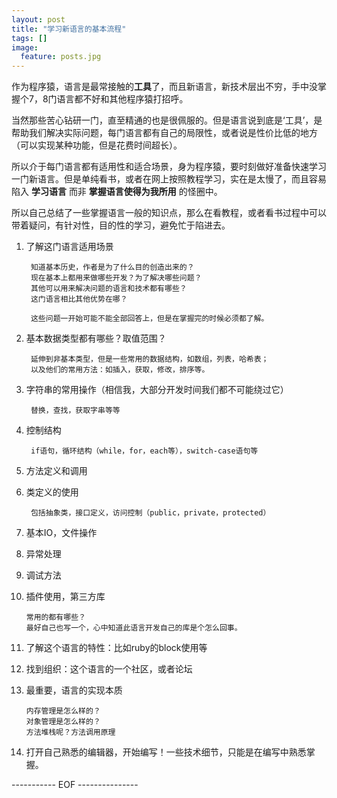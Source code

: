 ```yaml
---
layout: post
title: "学习新语言的基本流程"
tags: []
image:
  feature: posts.jpg
---
```


作为程序猿，语言是最常接触的**工具**了，而且新语言，新技术层出不穷，手中没掌握个7，8门语言都不好和其他程序猿打招呼。

当然那些苦心钻研一门，直至精通的也是很佩服的。但是语言说到底是‘工具’，是帮助我们解决实际问题，每门语言都有自己的局限性，或者说是性价比低的地方（可以实现某种功能，但是花费时间超长）。

所以介于每门语言都有适用性和适合场景，身为程序猿，要时刻做好准备快速学习一门新语言。但是单纯看书，或者在网上按照教程学习，实在是太慢了，而且容易陷入 **学习语言** 而非 **掌握语言使得为我所用** 的怪圈中。

所以自己总结了一些掌握语言一般的知识点，那么在看教程，或者看书过程中可以带着疑问，有针对性，目的性的学习，避免忙于陷进去。

<!--break-->

1. 了解这门语言适用场景

		知道基本历史，作者是为了什么目的创造出来的？  
		现在基本上都用来做哪些开发？为了解决哪些问题？
		其他可以用来解决问题的语言和技术都有哪些？
		这门语言相比其他优势在哪？
		
		这些问题一开始可能不能全部回答上，但是在掌握完的时候必须都了解。
		
2. 基本数据类型都有哪些？取值范围？

		延伸到非基本类型，但是一些常用的数据结构，如数组，列表，哈希表；
		以及他们的常用方法：如插入，获取，修改，排序等。
		
3. 字符串的常用操作（相信我，大部分开发时间我们都不可能绕过它）

		替换，查找，获取字串等等
	
4. 控制结构

		if语句，循环结构（while，for，each等），switch-case语句等
		
5. 方法定义和调用

6. 类定义的使用

		包括抽象类，接口定义，访问控制（public，private，protected）
		
7. 基本IO，文件操作

8. 异常处理

9. 调试方法

10. 插件使用，第三方库

		常用的都有哪些？
		最好自己也写一个，心中知道此语言开发自己的库是个怎么回事。
		
11. 了解这个语言的特性：比如ruby的block使用等
		
12. 找到组织：这个语言的一个社区，或者论坛

13. 最重要，语言的实现本质

		内存管理是怎么样的？
		对象管理是怎么样的？
		方法堆栈呢？方法调用原理
		
14. 打开自己熟悉的编辑器，开始编写！一些技术细节，只能是在编写中熟悉掌握。


----------- EOF ---------------
